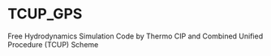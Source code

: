 # TCUP_GPS
Free Hydrodynamics Simulation Code by Thermo CIP and Combined Unified Procedure (TCUP) Scheme

